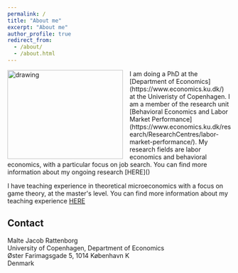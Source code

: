 ```yaml
---
permalink: /
title: "About me"
excerpt: "About me"
author_profile: true
redirect_from: 
  - /about/
  - /about.html
---
```

<img src="/images/KU Econ 21 Malte Rattenborg.jpg" alt="drawing" width="260" height="200" style="float: left; padding-right:15px"/>
I am doing a PhD at the [Department of Economics](https://www.economics.ku.dk/) at the Univeristy of Copenhagen. I am a member of the research unit [Behavioral Economics and Labor Market Performance](https://www.economics.ku.dk/research/ResearchCentres/labor-market-performance/). My research fields are labor economics and behavioral economics, with a particular focus on job search. You can find more information about my ongoing research [HERE]() <br>

I have teaching experience in theoretical microeconomics with a focus on game theory, at the master's level. You can find more information about my teaching experience [HERE]()


Contact
------
Malte Jacob Rattenborg <br>
University of Copenhagen, Department of Economics <br>
Øster Farimagsgade 5, 1014 København K <br>
Denmark
